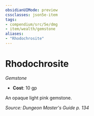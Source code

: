 ```yaml
---
obsidianUIMode: preview
cssclasses: json5e-item
tags:
- compendium/src/5e/dmg
- item/wealth/gemstone
aliases: 
- "Rhodochrosite"
---
```

# Rhodochrosite
*Gemstone*  

- **Cost**: 10 gp

An opaque light pink gemstone.

*Source: Dungeon Master's Guide p. 134*